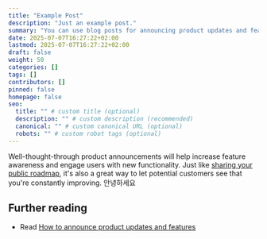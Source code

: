 ```yaml
---
title: "Example Post"
description: "Just an example post."
summary: "You can use blog posts for announcing product updates and features."
date: 2025-07-07T16:27:22+02:00
lastmod: 2025-07-07T16:27:22+02:00
draft: false
weight: 50
categories: []
tags: []
contributors: []
pinned: false
homepage: false
seo:
  title: "" # custom title (optional)
  description: "" # custom description (recommended)
  canonical: "" # custom canonical URL (optional)
  robots: "" # custom robot tags (optional)
---
```


Well-thought-through product announcements will help increase feature awareness and engage users with new functionality. Just like [sharing your public roadmap](https://canny.io/blog/should-you-have-a-public-roadmap/), it's also a great way to let potential customers see that you're constantly improving. 안녕하세요

## Further reading

- Read [How to announce product updates and features](https://canny.io/blog/announce-product-updates-features/)
